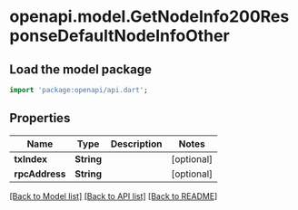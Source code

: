 # openapi.model.GetNodeInfo200ResponseDefaultNodeInfoOther

## Load the model package
```dart
import 'package:openapi/api.dart';
```

## Properties
Name | Type | Description | Notes
------------ | ------------- | ------------- | -------------
**txIndex** | **String** |  | [optional] 
**rpcAddress** | **String** |  | [optional] 

[[Back to Model list]](../README.md#documentation-for-models) [[Back to API list]](../README.md#documentation-for-api-endpoints) [[Back to README]](../README.md)


